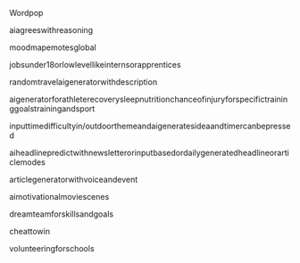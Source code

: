 Wordpop

aiagreeswithreasoning



moodmapemotesglobal

jobsunder18orlowlevellikeinternsorapprentices

randomtravelaigeneratorwithdescription

aigeneratorforathleterecoverysleepnutritionchanceofinjuryforspecifictraininggoalstrainingandsport

inputtimedifficultyin/outdoorthemeandaigeneratesideaandtimercanbepressed

aiheadlinepredictwithnewsletterorinputbasedordailygeneratedheadlineorarticlemodes

articlegeneratorwithvoiceandevent

aimotivationalmoviescenes

dreamteamforskillsandgoals

cheattowin

volunteeringforschools

